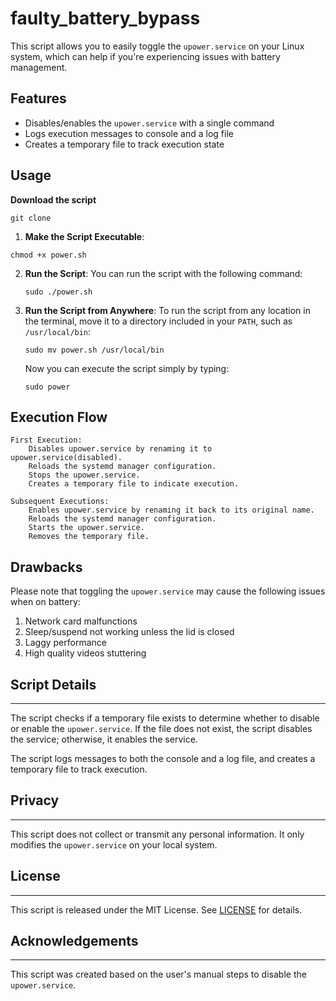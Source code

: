 # faulty_battery_bypass

This script allows you to easily toggle the `upower.service` on your Linux system, which can help if you're experiencing issues with battery management.


Features
--------

* Disables/enables the `upower.service` with a single command
* Logs execution messages to console and a log file
* Creates a temporary file to track execution state


## Usage

   **Download the script**

   `git clone `


1. **Make the Script Executable**:

  `chmod +x power.sh`

2. **Run the Script**: You can run the script with the following command:

   `sudo ./power.sh`

3. **Run the Script from Anywhere**: To run the script from any location in the terminal, move it to a directory included in your `PATH`, such as `/usr/local/bin`:

   `sudo mv power.sh /usr/local/bin`

   Now you can execute the script simply by typing:

   `sudo power`




## Execution Flow

    First Execution:
        Disables upower.service by renaming it to upower.service(disabled).
        Reloads the systemd manager configuration.
        Stops the upower.service.
        Creates a temporary file to indicate execution.

    Subsequent Executions:
        Enables upower.service by renaming it back to its original name.
        Reloads the systemd manager configuration.
        Starts the upower.service.
        Removes the temporary file.


## Drawbacks

Please note that toggling the `upower.service` may cause the following issues when on battery:

1. Network card malfunctions
2. Sleep/suspend not working unless the lid is closed
3. Laggy performance
4. High quality videos stuttering

## Script Details
--------------

The script checks if a temporary file exists to determine whether to disable or enable the `upower.service`. If the file does not exist, the script disables the service; otherwise, it enables the service.

The script logs messages to both the console and a log file, and creates a temporary file to track execution.

## Privacy
-------

This script does not collect or transmit any personal information. It only modifies the `upower.service` on your local system.

## License
-------

This script is released under the MIT License. See [LICENSE](LICENSE) for details.

## Acknowledgements
---------------

This script was created based on the user's manual steps to disable the `upower.service`.








































